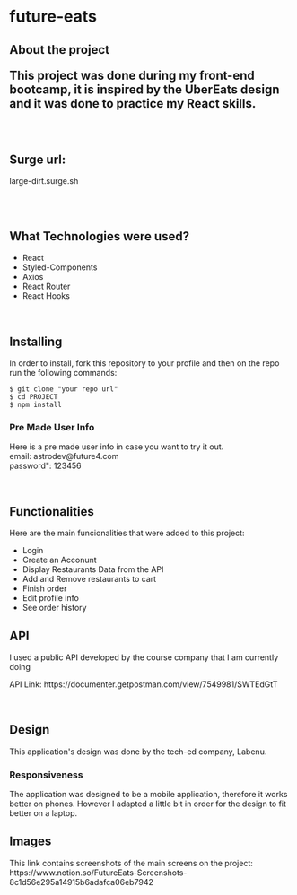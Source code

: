 <h1> future-eats </h1>

<h2> About the project </2>
<p> This project was done during my front-end bootcamp, it is inspired by the UberEats design and it was done to practice my React skills.</p>
 
</br>
<h2>Surge url:</h2>
<p> large-dirt.surge.sh</p>
</br>
</br>
<h2>What Technologies were used?</h2>
<p><ul>
  <li>React</li>
  <li>Styled-Components</li>
  <li>Axios</li>
  <li>React Router</li>
  <li>React Hooks</li>
  </ul></p>
  
  </br>
  
  <h2>Installing</h2>
  <p>In order to install, fork this repository to your profile and then on the repo run the following commands:</p>
  
  ```
  $ git clone "your repo url"
  $ cd PROJECT
  $ npm install
  ```
  
  <h3>Pre Made User Info</h3>
  <p>Here is a pre made user info in case you want to try it out. </br>
  email: astrodev@future4.com <br>
	password": 123456
</p>
  
  </br>
  
  <h2>Functionalities</h2>
  <p>Here are the main funcionalities that were added to this project:</p>
  <ul>
  <li>Login</li>
  <li>Create an Acconunt</li>
  <li>Display Restaurants Data from the API</li>
  <li>Add and Remove restaurants to cart</li>
  <li>Finish order</li>
  <li>Edit profile info</li>
  <li>See order history</li>
  </ul>
  
  
  <h2>API</h2>
  <p>I used a public API developed by the course company that I am currently doing</p>
  <p>API Link: <a>https://documenter.getpostman.com/view/7549981/SWTEdGtT</a></p>
  
  </br>
  
  <h2>Design</h2>
  <p>This application's design was done by the tech-ed company, Labenu.</p>
  <h3>Responsiveness</h3>
  <p>The application was designed to be a mobile application, therefore it works better on phones. However I adapted a little bit in order for the design to fit better on a laptop.</p>
  
  <h2>Images</h2>
  <p>This link contains screenshots of the main screens on the project: https://www.notion.so/FutureEats-Screenshots-8c1d56e295a14915b6adafca06eb7942 </p>

